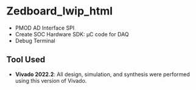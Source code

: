 # Zedboard_lwip_html

-  PMOD AD Interface SPI
-  Create SOC Hardware SDK: µC code for DAQ
-  Debug Terminal

## Tool Used

- **Vivado 2022.2**: All design, simulation, and synthesis were performed using this version of Vivado.
